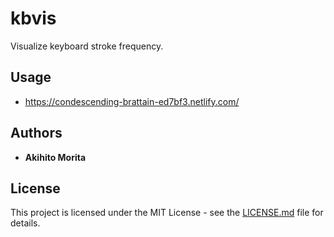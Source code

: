 # kbvis

Visualize keyboard stroke frequency.

## Usage

* https://condescending-brattain-ed7bf3.netlify.com/


## Authors

* **Akihito Morita**

## License

This project is licensed under the MIT License - see the [LICENSE.md](LICENSE.md) file for details.

